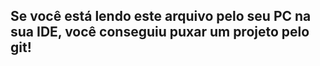 ## Se você está lendo este arquivo pelo seu PC na sua IDE, você conseguiu puxar um projeto pelo git! 
